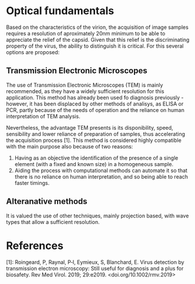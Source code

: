 # Optical fundamentals

Based on the characteristics of the virion, the acquisition of image samples requires a resolution of aproximately 20nm minimum to be able to appreciate the relief of the capsid. Given that this relief is the discriminating property of the virus, the ability to distinguish it is critical. For this several options are proposed:

## Transmission Electronic Microscopes

The use of Transmission Electronic Microscopes (TEM) is mainly recommended, as they have a widely sufficient resolution for this application. This method has already been used fo diagnosis previously - however, it has been displaced by other methods of analisys, as ELISA or PCR, partly because of the needs of operation and the reliance on human interpretation of TEM analysis.  

Nevertheless, the advantage TEM presents is its disponibility, speed, sensibility and lower reliance of preparation of samples, thus accelerating the acquisition process [1]. This method is considered highly compatible with the main purpose also because of two reasons:
1. Having as an objective the identification of the presence of a single element (with a fixed and known size) in a homogeneous sample.
2. Aiding the process with computational methods can automate it so that there is no reliance on human interpretation, and so being able to reach faster timings.

## Alteranative methods
It is valued the use of other techniques, mainly projection based, with wave types that allow a sufficient resolution.

# References

[1]:  Roingeard, P, Raynal, P‐I, Eymieux, S, Blanchard, E. Virus detection by transmission electron microscopy: Still useful for diagnosis and a plus for biosafety. Rev Med Virol. 2019; 29:e2019. <doi.org/10.1002/rmv.2019>